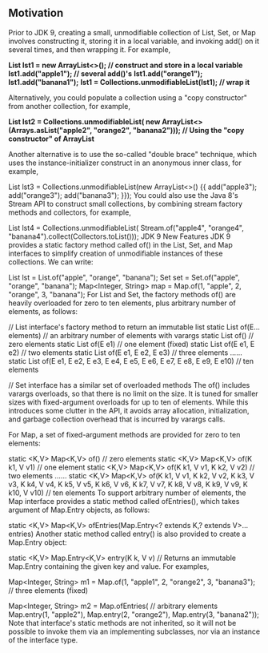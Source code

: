 Motivation
---------
Prior to JDK 9, creating a small, unmodifiable collection of List, Set, or Map involves constructing it, storing it in a local variable, and invoking add() on it several times, and then wrapping it. For example,

**List lst1 = new ArrayList<>();  // construct and store in a local variable**
**lst1.add("apple1");             // several add()'s**
**lst1.add("orange1");**
**lst1.add("banana1");**
**lst1 = Collections.unmodifiableList(lst1);  // wrap it**

Alternatively, you could populate a collection using a "copy constructor" from another collection, for example,

**List lst2 = Collections.unmodifiableList(
new ArrayList<>(Arrays.asList("apple2", "orange2", "banana2")));
// Using the "copy constructor" of ArrayList**

Another alternative is to use the so-called "double brace" technique, which uses the instance-initializer construct in an anonymous inner class, for example,

List lst3 = Collections.unmodifiableList(new ArrayList<>() {{
add("apple3"); add("orange3"); add("banana3");
}});
You could also use the Java 8's Stream API to construct small collections, by combining stream factory methods and collectors, for example,

List lst4 = Collections.unmodifiableList(
Stream.of("apple4", "orange4", "banana4").collect(Collectors.toList()));
JDK 9 New Features
JDK 9 provides a static factory method called of() in the List, Set, and Map interfaces to simplify creation of unmodifiable instances of these collections. We can write:

List<String> lst = List.of("apple", "orange", "banana");
Set<String> set = Set.of("apple", "orange", "banana");
Map<Integer, String> map = Map.of(1, "apple", 2, "orange", 3, "banana");
For List and Set, the factory methods of() are heavily overloaded for zero to ten elements, plus arbitrary number of elements, as follows:

// List interface's factory method to return an immutable list
static <E> List<E> of​(E... elements)  // an arbitrary number of elements with varargs
static <E> List<E> of​()               // zero elements
static <E> List<E> of​(E e1)           // one element (fixed)
static <E> List<E> of​(E e1, E e2)     // two elements
static <E> List<E> of​(E e1, E e2, E e3)  // three elements
......
static <E> List<E> of​(E e1, E e2, E e3, E e4, E e5, E e6, E e7, E e8, E e9, E e10)  // ten elements

// Set interface has a similar set of overloaded methods
The of() includes varargs overloads, so that there is no limit on the size. It is tuned for smaller sizes with fixed-argument overloads for up to ten of elements. While this introduces some clutter in the API, it avoids array allocation, initialization, and garbage collection overhead that is incurred by varargs calls.

For Map, a set of fixed-argument methods are provided for zero to ten elements:

static <K,V> Map<K,V> of​()  // zero elements
static <K,V> Map<K,V> of​(K k1, V v1)  // one element
static <K,V> Map<K,V> of​(K k1, V v1, K k2, V v2)  // two elements
......
static <K,V> Map<K,V> of​(K k1, V v1, K k2, V v2,
K k3, V v3, K k4, V v4, K k5, V v5, K k6, V v6,
K k7, V v7, K k8, V v8, K k9, V v9, K k10, V v10)  // ten elements
To support arbitrary number of elements, the Map interface provides a static method called ofEntries(), which takes argument of Map.Entry objects, as follows:

static <K,V> Map<K,V> ofEntries​(Map.Entry<? extends K,? extends V>... entries)
Another static method called entry() is also provided to create a Map.Entry object:

static <K,V> Map.Entry<K,V> entry​(K k, V v)  // Returns an immutable Map.Entry containing the given key and value.
For examples,

Map<Integer, String> m1 = Map.of(1, "apple1", 2, "orange2", 3, "banana3");  // three elements (fixed)

Map<Integer, String> m2 = Map.ofEntries(  // arbitrary elements
Map.entry(1, "apple2"),
Map.entry(2, "orange2"),
Map.entry(3, "banana2"));
Note that interface's static methods are not inherited, so it will not be possible to invoke them via an implementing subclasses, nor via an instance of the interface type.
